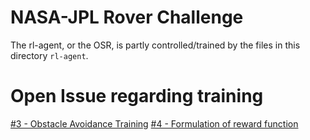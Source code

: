# NASA-JPL Rover Challenge
The rl-agent, or the OSR, is partly controlled/trained by the files in this directory ```rl-agent```. 

# Open Issue regarding training
[#3 - Obstacle Avoidance Training](https://github.com/EXYNOS-999/AWS_JPL_OSR_DRL/issues/3)
[#4 - Formulation of reward function](https://github.com/EXYNOS-999/AWS_JPL_OSR_DRL/issues/4)

